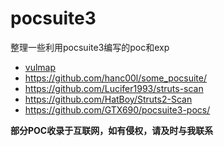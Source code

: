 # pocsuite3

整理一些利用pocsuite3编写的poc和exp



- [vulmap](https://github.com/zhzyker/vulmap)
- https://github.com/hanc00l/some_pocsuite/
- https://github.com/Lucifer1993/struts-scan
- https://github.com/HatBoy/Struts2-Scan
- https://github.com/GTX690/pocsuite3-pocs/



**部分POC收录于互联网，如有侵权，请及时与我联系**
